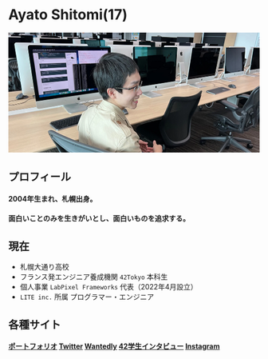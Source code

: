 # Ayato Shitomi(17)

<img src="github.png" />

## プロフィール

#### 2004年生まれ、札幌出身。<br>
#### 面白いことのみを生きがいとし、面白いものを追求する。

## 現在

- 札幌大通り高校
- フランス発エンジニア養成機関 `42Tokyo` 本科生
- 個人事業 `LabPixel Frameworks` 代表（2022年4月設立）
- `LITE inc.` 所属 プログラマー・エンジニア

## 各種サイト

#### <a href="https://ayato-shitomi.github.io/portfolio/" target="_blank">ポートフォリオ</a> <a href="https://twitter.com/AyatoShitomi" target="_blank">Twitter</a> <a href="https://www.wantedly.com/id/ayato_shitomi" target="_blank">Wantedly</a> <a href="https://note.42tokyo.jp/n/naf350a626f45" target="_blank">42学生インタビュー</a> <a href="https://www.instagram.com/ayato_shitomi/" target="_blank">Instagram</a>
